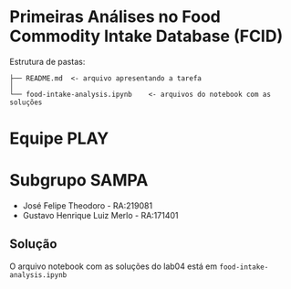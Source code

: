 # Primeiras Análises no Food Commodity Intake Database (FCID)

Estrutura de pastas:

~~~
├── README.md  <- arquivo apresentando a tarefa
│
└── food-intake-analysis.ipynb    <- arquivos do notebook com as soluções

~~~

# Equipe PLAY

# Subgrupo SAMPA
* José Felipe Theodoro - RA:219081
* Gustavo Henrique Luiz Merlo - RA:171401

## Solução

O arquivo notebook com as soluções do lab04 está em `food-intake-analysis.ipynb`
